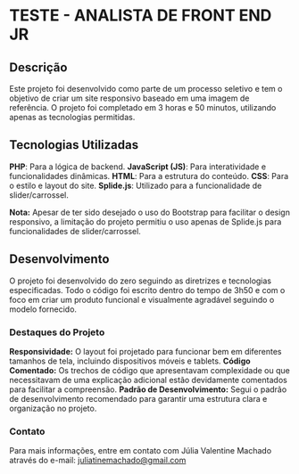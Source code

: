 #  TESTE - ANALISTA DE FRONT END JR

## Descrição

Este projeto foi desenvolvido como parte de um processo seletivo e tem o objetivo de criar um site responsivo baseado em uma imagem de referência. O projeto foi completado em 3 horas e 50 minutos, utilizando apenas as tecnologias permitidas.

## Tecnologias Utilizadas

**PHP**: Para a lógica de backend.
**JavaScript (JS)**: Para interatividade e funcionalidades dinâmicas.
**HTML**: Para a estrutura do conteúdo.
**CSS**: Para o estilo e layout do site.
**Splide.js**: Utilizado para a funcionalidade de slider/carrossel.

**Nota:** Apesar de ter sido desejado o uso do Bootstrap para facilitar o design responsivo, a limitação do projeto permitiu o uso apenas de Splide.js para funcionalidades de slider/carrossel.

## Desenvolvimento

O projeto foi desenvolvido do zero seguindo as diretrizes e tecnologias especificadas. Todo o código foi escrito dentro do tempo de 3h50 e com o foco em criar um produto funcional e visualmente agradável seguindo o modelo fornecido.

### Destaques do Projeto

**Responsividade:** O layout foi projetado para funcionar bem em diferentes tamanhos de tela, incluindo dispositivos móveis e tablets.
**Código Comentado:** Os trechos de código que apresentavam complexidade ou que necessitavam de uma explicação adicional estão devidamente comentados para facilitar a compreensão.
**Padrão de Desenvolvimento:** Segui o padrão de desenvolvimento recomendado para garantir uma estrutura clara e organização no projeto.

### Contato

Para mais informações, entre em contato com Júlia Valentine Machado através do e-mail: juliatinemachado@gmail.com
